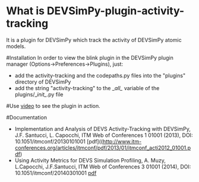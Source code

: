 # What is DEVSimPy-plugin-activity-tracking
It is a plugin for DEVSimPy which track the activity of DEVSimPy atomic models.

#Installation
In order to view the blink plugin in the DEVSimPy plugin manager (Options->Preferences->Plugins), just:
* add the activity-tracking and the codepaths.py files into the "plugins" directory of DEVSimPy 
* add the string "activity-tracking" to the \__all\__ variable of the plugins/\__init\__.py file 

#Use
[video](https://youtu.be/HWG_Y22i8P8) to see the plugin in action. 

#Documentation

* Implementation and Analysis of DEVS Activity-Tracking with DEVSimPy, J.F. Santucci, L. Capocchi, ITM Web of Conferences 1 01001 (2013), DOI: 10.1051/itmconf/20130101001 [pdf]((http://www.itm-conferences.org/articles/itmconf/pdf/2013/01/itmconf_acti2012_01001.pdf)
* Using Activity Metrics for DEVS Simulation Profiling, A.  Muzy, L.Capocchi, J.F.Santucci, ITM Web of Conferences 3 01001 (2014), DOI: 10.1051/itmconf/20140301001 [pdf](http://www.itm-conferences.org/articles/itmconf/pdf/2014/02/itmconf_actims2014_01001.pdf)
